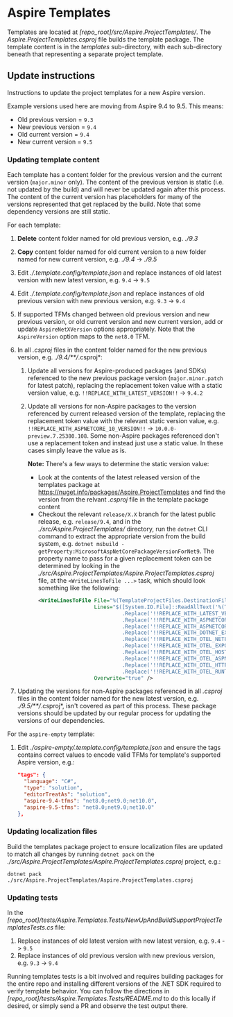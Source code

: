 # Aspire Templates

Templates are located at *[repo_root]/src/Aspire.ProjectTemplates/*. The *Aspire.ProjectTemplates.csproj* file builds the template package. The template content is in the *templates* sub-directory, with each sub-directory beneath that representing a separate project template.

## Update instructions

Instructions to update the project templates for a new Aspire version.

Example versions used here are moving from Aspire 9.4 to 9.5. This means:

- Old previous version = `9.3`
- New previous version = `9.4`
- Old current version = `9.4`
- New current version = `9.5`

### Updating template content

Each template has a content folder for the previous version and the current version (`major.minor` only). The content of the previous version is static (i.e. not updated by the build) and will never be updated again after this process. The content of the current version has placeholders for many of the versions represented that get replaced by the build. Note that some dependency versions are still static.

For each template:

1. **Delete** content folder named for old previous version, e.g. *./9.3*
2. **Copy** content folder named for old current version to a new folder named for new current version, e.g. *./9.4* -> *./9.5*
3. Edit *./.template.config/template.json* and replace instances of old latest version with new latest version, e.g. `9.4` -> `9.5`
4. Edit *./.template.config/template.json* and replace instances of old previous version with new previous version, e.g. `9.3` -> `9.4`
5. If supported TFMs changed between old previous version and new previous version, or old current version and new current version, add or update `AspireNetXVersion` options appropriately. Note that the `AspireVersion` option maps to the `net8.0` TFM.
6. In all *.csproj* files in the content folder named for the new previous version, e.g. *./9.4/**/*.csproj*:
   1. Update all versions for Aspire-produced packages (and SDKs) referenced to the new previous package version (`major.minor.patch` for latest patch), replacing the replacement token value with a static version value, e.g. `!!REPLACE_WITH_LATEST_VERSION!!` -> `9.4.2`
   2. Update all versions for non-Aspire packages to the version referenced by current released version of the template, replacing the replacement token value with the relevant static version value, e.g. `!!REPLACE_WITH_ASPNETCORE_10_VERSION!!` -> `10.0.0-preview.7.25380.108`. Some non-Aspire packages referenced don't use a replacement token and instead just use a static value. In these cases simply leave the value as is.

      **Note:** There's a few ways to determine the static version value:
      - Look at the contents of the latest released version of the templates package at https://nuget.info/packages/Aspire.ProjectTemplates and find the version from the relvant *.csproj* file in the template package content
      - Checkout the relevant `release/X.X` branch for the latest public release, e.g. `release/9.4`, and in the *./src/Aspire.ProjectTemplates/* directory, run the `dotnet` CLI command to extract the appropriate version from the build system, e.g. `dotnet msbuild -getProperty:MicrosoftAspNetCorePackageVersionForNet9`. The property name to pass for a given replacement token can be determined by looking in the *./src/Aspire.ProjectTemplates/Aspire.ProjectTemplates.csproj* file, at the `<WriteLinesToFile ...>` task, which should look something like the following:
         ```xml
         <WriteLinesToFile File="%(TemplateProjectFiles.DestinationFile)"
                           Lines="$([System.IO.File]::ReadAllText('%(TemplateProjectFiles.FullPath)')
                                    .Replace('!!REPLACE_WITH_LATEST_VERSION!!', '$(PackageVersion)')
                                    .Replace('!!REPLACE_WITH_ASPNETCORE_9_VERSION!!', '$(MicrosoftAspNetCorePackageVersionForNet9)')
                                    .Replace('!!REPLACE_WITH_ASPNETCORE_10_VERSION!!', '$(MicrosoftAspNetCorePackageVersionForNet10)')
                                    .Replace('!!REPLACE_WITH_DOTNET_EXTENSIONS_VERSION!!', '$(MicrosoftExtensionsHttpResilienceVersion)')
                                    .Replace('!!REPLACE_WITH_OTEL_NET8_VERSION!!', '$(OpenTelemetryNet8Version)')
                                    .Replace('!!REPLACE_WITH_OTEL_EXPORTER_VERSION!!', '$(OpenTelemetryExporterOpenTelemetryProtocolVersion)')
                                    .Replace('!!REPLACE_WITH_OTEL_HOSTING_VERSION!!', '$(OpenTelemetryInstrumentationExtensionsHostingVersion)')
                                    .Replace('!!REPLACE_WITH_OTEL_ASPNETCORE_VERSION!!', '$(OpenTelemetryInstrumentationAspNetCoreVersion)')
                                    .Replace('!!REPLACE_WITH_OTEL_HTTP_VERSION!!', '$(OpenTelemetryInstrumentationHttpVersion)')
                                    .Replace('!!REPLACE_WITH_OTEL_RUNTIME_VERSION!!', '$(OpenTelemetryInstrumentationRuntimeVersion)') )"
                           Overwrite="true" />
         ```

7. Updating the versions for non-Aspire packages referenced in all *.csproj* files in the content folder named for the new latest version, e.g. *./9.5/**/*.csproj*, isn't covered as part of this process. These package versions should be updated by our regular process for updating the versions of our dependencies.

For the `aspire-empty` template:

1. Edit *./aspire-empty/.template.config/template.json* and ensure the tags contains correct values to encode valid TFMs for template's supported Aspire version, e.g.:
    ```json
    "tags": {
      "language": "C#",
      "type": "solution",
      "editorTreatAs": "solution",
      "aspire-9.4-tfms": "net8.0;net9.0;net10.0",
      "aspire-9.5-tfms": "net8.0;net9.0;net10.0"
    },
    ```

### Updating localization files

Build the templates package project to ensure localization files are updated to match all changes by running `dotnet pack` on the *./src/Aspire.ProjectTemplates/Aspire.ProjectTemplates.csproj* project, e.g.:

```shell
dotnet pack ./src/Aspire.ProjectTemplates/Aspire.ProjectTemplates.csproj
```

### Updating tests

In the *[repo_root]/tests/Aspire.Templates.Tests/NewUpAndBuildSupportProjectTemplatesTests.cs* file:

1. Replace instances of old latest version with new latest version, e.g. `9.4` -> `9.5`
2. Replace instances of old previous version with new previous version, e.g. `9.3` -> `9.4`

Running templates tests is a bit involved and requires building packages for the entire repo and installing different versions of the .NET SDK required to verify template behavior. You can follow the directions in *[repo_root]/tests/Aspire.Templates.Tests/README.md* to do this locally if desired, or simply send a PR and observe the test output there.
